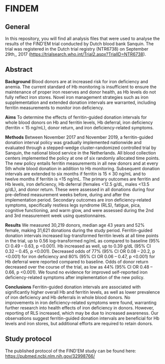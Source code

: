# FINDEM

## General

In this repository, you will find all analysis files that were used to
analyse the results of the FIND'EM trial conducted by Dutch blood bank
Sanquin. The trial was registered in the Dutch trial registry (NTR6738)
on September 29th,, 2017
(<https://trialsearch.who.int/Trial2.aspx?TrialID=NTR6738>).

## Abstract

**Background** Blood donors are at increased risk for iron deficiency
and anemia. The current standard of Hb monitoring is insufficient to
ensure the maintenance of proper iron reserves and donor health, as Hb
levels do not fully reflect iron stores. Novel iron management
strategies such as iron supplementation and extended donation intervals
are warranted, including ferritin measurements to monitor iron
deficiency.

**Aims** To determine the effects of ferritin-guided donation intervals
for whole blood donors on Hb and ferritin levels, Hb deferral, iron
deficiency (ferritin \< 15 ng/mL), donor return, and iron
deficiency-related symptoms.

**Methods** Between November 2017 and November 2019, a ferritin-guided
donation interval policy was gradually implemented nationwide and
evaluated through a stepped-wedge cluster-randomized controlled trial by
Sanquin, the national blood service in the Netherlands. All blood
collection centers implemented the policy at one of six randomly
allocated time points. The new policy entails ferritin measurements in
all new donors and at every 5th whole blood donation in addition to Hb
monitoring. Subsequent donation intervals are extended to six months if
ferritin is 15 ≤ 30 ng/mL and to twelve months if ferritin is \<15
ng/mL. The primary outcomes are ferritin and Hb levels, iron deficiency,
Hb deferral (females \<12.5 g/dL, males \<13.5 g/dL), and donor return.
These were assessed in all donations during four pre-defined measurement
weeks before, during and after the implementation period. Secondary
outcomes are iron deficiency-related symptoms, specifically restless
legs syndrome (RLS), fatigue, pica, cognitive functioning, and warm
glow, and were assessed during the 2nd and 3rd measurement week using
questionnaires.

**Results** We measured 30,219 donors, median age 43 years and 52% female, making 31,621 donations during the study period. Ferritin-guided donation intervals increased log-transformed ferritin levels at all time points in the trial, up to 0.56 log-transformed ng/mL as compared to baseline (95% CI 0.49 – 0.63, p <0.001). Hb increased as well, up to 0.39 g/dL (95% CI 0.32 – 0.45, p <0.001). Decreased odds of 77% (95% CI OR 0.08 – 20.2, p <0.001) for iron deficiency and 80% (95% CI OR 0.06 – 0.47, p <0.001) for Hb deferral were reported compared to baseline. Odds of donor return decreased over the course of the trial, as low as 44% (95% CI OR 0.48 – 0.66, p <0.001). We found no evidence for improved self-reported iron deficiency-related symptoms after implementation of the new policy.

**Conclusions** Ferritin-guided donation intervals are associated with
significantly higher overall Hb and ferritin levels, as well as lower
prevalence of iron deficiency and Hb deferrals in whole blood donors. No
improvements in iron deficiency-related symptoms were found, warranting
further research into health effects of iron deficiency in donors.
However, reporting of RLS increased, which may be due to increased
awareness. Our observations suggest ferritin-guided donation intervals
are beneficial for Hb levels and iron stores, but additional efforts are
required to retain donors.

## Study protocol

The published protocol of the FIND'EM study can be found here:
<https://pubmed.ncbi.nlm.nih.gov/32998766/>
